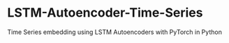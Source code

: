# LSTM-Autoencoder-Time-Series
Time Series embedding using LSTM Autoencoders with PyTorch in Python
